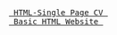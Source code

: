 <pre>
  <a href="https://roadmap.sh/projects/single-page-cv"> HTML-Single Page CV </a>
  <a href="https://roadmap.sh/projects/basic-html-website"> Basic HTML Website </a>
</pre>
